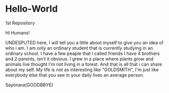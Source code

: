 # Hello-World
1st Repository

Hi Humans!

UNDESPUTED here, I will tell you a little about myself to give you an idea of who i am.
I am only an ordinary student that is currently studying in an ordinary school. I have
a few peaple that i called friends I have 4 brothers and 2 parents, isn't it obvious.
I grew in a place where plants grow and animals live thought I'm not living in a forest.
And that is all that i can share about my self. My life is not as interesting like "GOLDSMITH", 
I'm just like everybody else that you see in your daily lives an average person.

Sayōnara(GOODBBYE)
